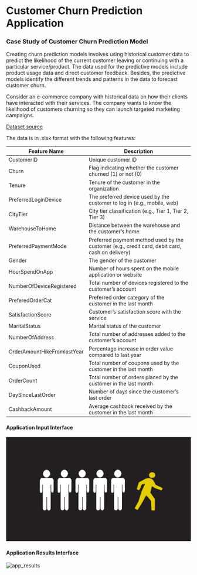 # Customer Churn Prediction Application

### Case Study of Customer Churn Prediction Model

Creating churn prediction models involves using historical customer data to predict the likelihood of the current customer leaving or continuing with a particular service/product. The data used for the predictive models include product usage data and direct customer feedback. Besides, the predictive models identify the different trends and patterns in the data to forecast customer churn.

Consider an e-commerce company with historical data on how their clients have interacted with their services. The company wants to know the likelihood of customers churning so they can launch targeted marketing campaigns.

[Dataset source](https://www.kaggle.com/datasets/ankitverma2010/ecommerce-customer-churn-analysis-and-prediction/data)

The data is in .xlsx format with the following features:

| Feature Name                | Description                                                                                     |
| --------------------------- | ----------------------------------------------------------------------------------------------- |
| CustomerID                  | Unique customer ID                                                                              |
| Churn                       | Flag indicating whether the customer churned (1) or not (0)                                     |
| Tenure                      | Tenure of the customer in the organization                                                      |
| PreferredLoginDevice        | The preferred device used by the customer to log in (e.g., mobile, web)                         |
| CityTier                    | City tier classification (e.g., Tier 1, Tier 2, Tier 3)                                         |
| WarehouseToHome             | Distance between the warehouse and the customer’s home                                          |
| PreferredPaymentMode        | Preferred payment method used by the customer (e.g., credit card, debit card, cash on delivery) |
| Gender                      | The gender of the customer                                                                      |
| HourSpendOnApp              | Number of hours spent on the mobile application or website                                      |
| NumberOfDeviceRegistered    | Total number of devices registered to the customer’s account                                    |
| PreferedOrderCat            | Preferred order category of the customer in the last month                                      |
| SatisfactionScore           | Customer’s satisfaction score with the service                                                  |
| MaritalStatus               | Marital status of the customer                                                                  |
| NumberOfAddress             | Total number of addresses added to the customer’s account                                       |
| OrderAmountHikeFromlastYear | Percentage increase in order value compared to last year                                        |
| CouponUsed                  | Total number of coupons used by the customer in the last month                                  |
| OrderCount                  | Total number of orders placed by the customer in the last month                                 |
| DaySinceLastOrder           | Number of days since the customer’s last order                                                  |
| CashbackAmount              | Average cashback received by the customer in the last month                                     |

#### Application Input Interface

<img width="894" alt="app_index" src="https://github.com/mostafaelgallad/customer-churn-prediction/blob/main/end_to_end_deployment/static/img/churn.jpg">

#### Application Results Interface

<img width="863" alt="app_results" src="https://github.com/AllanOuko/customer-churn-prediction-application/assets/83907520/e967352b-fc5f-4f34-8baa-1dc867d57f4c">
